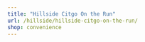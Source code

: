 ```yaml
---
title: "Hillside Citgo On the Run"
url: /hillside/hillside-citgo-on-the-run/
shop: convenience
---
```

